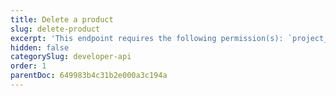 ```yaml
---
title: Delete a product
slug: delete-product
excerpt: 'This endpoint requires the following permission(s): `project_configuration:products:read_write`.'
hidden: false
categorySlug: developer-api
order: 1
parentDoc: 649983b4c31b2e000a3c194a
---
```

